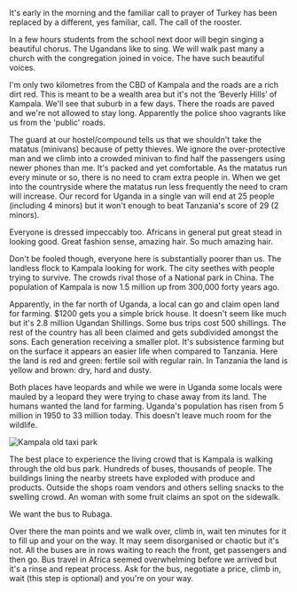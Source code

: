 It's early in the morning and the familiar call to prayer of Turkey has been replaced by a different, yes familiar, call. The call of the rooster. 

In a few hours students from the school next door will begin singing a beautiful chorus. The Ugandans like to sing. We will walk past many a church with the congregation joined in voice. The have such beautiful voices. 

I'm only two kilometres from the CBD of Kampala and the roads are a rich dirt red. This is meant to be a wealth area but it's not the ‘Beverly Hills’ of Kampala. We'll see that suburb in a few days. There the roads are paved and we're not allowed to stay long. Apparently the police shoo vagrants like us from the 'public' roads. 

The guard at our hostel/compound tells us that we shouldn't take the matatus (minivans) because of petty thieves. We ignore the over-protective man and we climb into a crowded minivan to find half the passengers using newer phones than me. It's packed and yet comfortable. As the matatus run every minute or so, there is no need to cram extra people in. When we get into the countryside where the matatus run less frequently the need to cram will increase. Our record for Uganda in a single van will end at 25 people (including 4 minors) but it won't enough to beat Tanzania's score of 29 (2 minors).

Everyone is dressed impeccably too. Africans in general put great stead in looking good. Great fashion sense, amazing hair. So much amazing hair.

Don't be fooled though, everyone here is substantially poorer than us. The landless flock to Kampala looking for work. The city seethes with people trying to survive. The crowds rival those of a National park in China. The population of Kampala is now 1.5 million up from 300,000 forty years ago.

Apparently, in the far north of Uganda, a local can go and claim open land for farming. $1200 gets you a simple brick house. It doesn't seem like much but it's 2.8 million Ugandan Shillings. Some bus trips cost 500 shillings. The rest of the country has all been claimed and gets subdivided amongst the sons. Each generation receiving a smaller plot. It's subsistence farming but on the surface it appears an easier life when compared to Tanzania. Here the land is red and green: fertile soil with regular rain. In Tanzania the land is yellow and brown: dry, hard and dusty.

Both places have leopards and while we were in Uganda some locals were mauled by a leopard they were trying to chase away from its land. The humans wanted the land for farming. Uganda's population has risen from 5 million in 1950 to 33 million today. This doesn't leave much room for the wildlife.

![Kampala old taxi park](https://farm3.staticflickr.com/2943/15221986978_54dc023ca3_k.jpg)

The best place to experience the living crowd that is Kampala is walking through the old bus park. Hundreds of buses, thousands of people. The buildings lining the nearby streets have exploded with produce and products. Outside the shops roam vendors and others selling snacks to the swelling crowd. An woman with some fruit claims an spot on the sidewalk.

We want the bus to Rubaga.

Over there the man points and we walk over, climb in, wait ten minutes for it to fill up and your on the way. It may seem disorganised or chaotic but it's not. All the buses are in rows waiting to reach the front, get passengers and then go. Bus travel in Africa seemed overwhelming before we arrived but it's a rinse and repeat process. Ask for the bus, negotiate a price, climb in, wait (this step is optional) and you're on your way.